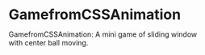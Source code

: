 # GamefromCSSAnimation
GamefromCSSAnimation: A mini game of sliding window with center ball moving.
<!DOCTYPE html>
<html lang="en">
<head>
    <meta charset="UTF-8">
    <meta name="viewport" content="width=device-width, initial-scale=1.0">
    <title>AnimationGame</title>
    <style>
        *{
            margin: 0;
            padding: 0;
            box-sizing:border-box;
        }
        .container{
            background-color: rgb(255, 255, 255);
            padding: 10px;
            height: 100vh;
            width: 100vw;
            
        }
        #Box1{

            height: 100px;
            width: 400px;
            background-color: palevioletred;
            margin: 15px;
            padding: 5px;
            position: relative;
            box-shadow: 2px 2px 25px white;
            border-radius: 5px;
            animation-name: box1animate;
            animation-duration: 5s;
            animation-iteration-count: infinite;
            animation-timing-function: ease-in-out;
            animation-delay: 0s;
            animation-direction: alternate;
        }
        #Box2{
            height: 100px;
            width: 400px;
            background-color: palevioletred;
            margin: 15px;
            padding: 5px;
            position: relative;
            box-shadow: 2px 2px 25px white;
            border-radius: 5px;
            animation-name: box2animate;
            animation-duration: 5s;
            animation-iteration-count: infinite;
            animation-timing-function: ease-in-out;
            animation-delay: 0s;
            animation-direction: alternate;
        }
    
        #circle{
            height: 80px;
            width: 80px;
            background-color: palevioletred;
            border-radius: 55px;
            box-shadow: 2px 2px 25px rgb(255, 255, 255);
            animation-name: circleanimate;
            position: relative;
            animation-duration: 10s;
            animation-timing-function: ease-in-out;
            animation-direction: alternate;
            animation-iteration-count: infinite;
            
        }
        @keyframes box1animate {
            from{
                top: 0px;
                left: 0px;

            }
            to{
                top: 0px;
                left: 1450px;

            }
        }
        @keyframes box2animate {
             from{
                top: 680px;
                left: 1450px;

            }
            to{
                top: 680px;
                left:0px  
            }   
        }
        @keyframes circleanimate {
            0%{
                top:-90px;
                left:50px;

            }
            20% {
                top:-90px;
                left:1750px;

            }
            40%{
                top:450px;
                left:150px;
            }
            60%{
                top:450px;
                left:1750px;
            }
            80%{
                top:0px;
                left:1300px;
            }
            100%{
                top:-90px;
                left:50px;
            }
        }
           
    </style>
</head>
<body>
    <div class="container">
        <div id="Box1"></div>
        <div id="Box2"></div>
        <div id="circle"></div>
    </div>
</body>
</html>
